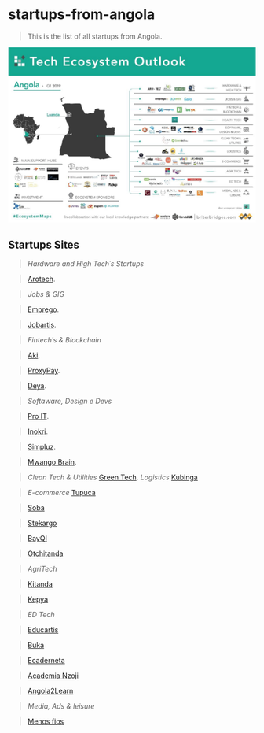 # startups-from-angola
> This is the list of all startups from Angola.

![startups](startups-angola.jpeg)
## Startups Sites
 > *Hardware and High Tech´s Startups*  

 >[Arotech](https://pt.arotech.org/).   

  > *Jobs & GIG* 

  >[Emprego](https://Emprego.com.ao).

  >[Jobartis](https://Jobartis.com).

  > *Fintech´s & Blockchain*

  >[Aki](https://Aki.com.ao).

  >[ProxyPay](https://Proxypay.com.ao).

  >[Deya](https://Deyamais.com).

  > *Softaware, Design e Devs*

  >[Pro IT](https://proit-consulting.co.ao).

  >[Inokri](https://Inokri.com).

  >[Simpluz](https://Simpluz.com).

  >[Mwango Brain](https://MwangoBrain.com).

> *Clean Tech & Utilities*
>[Green Tech](https://www.energygreentech.solutions).
> *Logistics*
>[Kubinga](https://www.Kubinga.tech)

> *E-commerce*
>[Tupuca](https://www.Tupuca.com)

>[Soba ](https://www.Soba-store.com)

>[Stekargo](https://www.Stekargo.com)

>[BayQI](https://www.Bayqi.com)

>[Otchitanda](https://www.Otchitnda.com)

> *AgriTech*

>[Kitanda](https://www.Kitandaonlinemegastore.com)

>[Kepya](https://www.Kepya.co.ao)

> *ED Tech*

>[Educartis](https://www.Educartis.co.ao)

>[Buka](https://www.Bukaapp.com)

>[Ecaderneta](https://www.ecaderneta.com)

>[Academia Nzoji](https://www.acadmianzoji.com)

>[Angola2Learn](https://www.Angola2learn.co.ao)

> *Media, Ads & leisure*

>[Menos fios](https://www.menosfios.com)



    
 
